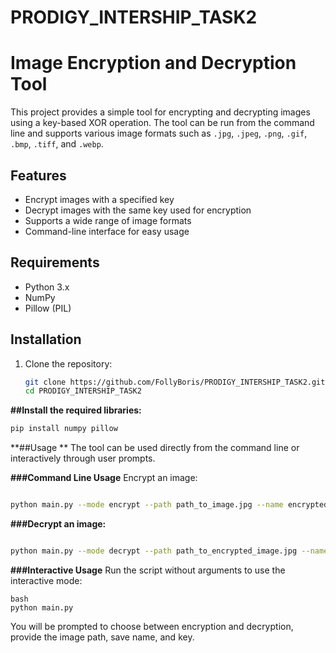 # PRODIGY_INTERSHIP_TASK2
 
# Image Encryption and Decryption Tool

This project provides a simple tool for encrypting and decrypting images using a key-based XOR operation. The tool can be run from the command line and supports various image formats such as `.jpg`, `.jpeg`, `.png`, `.gif`, `.bmp`, `.tiff`, and `.webp`.

## Features

- Encrypt images with a specified key
- Decrypt images with the same key used for encryption
- Supports a wide range of image formats
- Command-line interface for easy usage

## Requirements

- Python 3.x
- NumPy
- Pillow (PIL)

## Installation

1. Clone the repository:

   ```bash
   git clone https://github.com/FollyBoris/PRODIGY_INTERSHIP_TASK2.git
   cd PRODIGY_INTERSHIP_TASK2
   ```
**##Install the required libraries:**

```bash
pip install numpy pillow
```

**##Usage **
The tool can be used directly from the command line or interactively through user prompts.

**###Command Line Usage**
Encrypt an image:

```bash

python main.py --mode encrypt --path path_to_image.jpg --name encrypted_image --key 123

```
**###Decrypt an image:**
```bash

python main.py --mode decrypt --path path_to_encrypted_image.jpg --name decrypted_image --key 123
```

**###Interactive Usage**
Run the script without arguments to use the interactive mode:

```
bash
python main.py
```

You will be prompted to choose between encryption and decryption, provide the image path, save name, and key.
